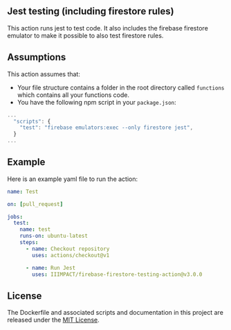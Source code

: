 ## Jest testing (including firestore rules)

This action runs jest to test code. It also includes the firebase firestore emulator to make it possible to also test firestore rules.

## Assumptions

This action assumes that:

* Your file structure contains a folder in the root directory called `functions` which contains all your functions code.
* You have the following npm script in your `package.json`:

```javascript
...
  "scripts": {
    "test": "firebase emulators:exec --only firestore jest",
  }
...
```

## Example

Here is an example yaml file to run the action:

```yaml
name: Test

on: [pull_request]

jobs:
  test:
    name: test
    runs-on: ubuntu-latest
    steps:
      - name: Checkout repository
        uses: actions/checkout@v1

      - name: Run Jest
        uses: IIIMPACT/firebase-firestore-testing-action@v3.0.0
```

## License

The Dockerfile and associated scripts and documentation in this project are released under the [MIT License](LICENSE).

